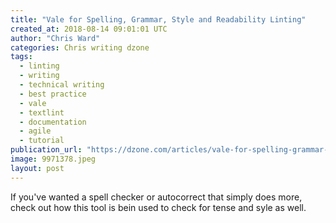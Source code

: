 ```yaml
---
title: "Vale for Spelling, Grammar, Style and Readability Linting"
created_at: 2018-08-14 09:01:01 UTC
author: "Chris Ward"
categories: Chris writing dzone
tags: 
  - linting
  - writing
  - technical writing
  - best practice
  - vale
  - textlint
  - documentation
  - agile
  - tutorial
publication_url: "https://dzone.com/articles/vale-for-spelling-grammar-style-and-readability-li"
image: 9971378.jpeg
layout: post
---
```

If you've wanted a spell checker or autocorrect that simply does more, check out how this tool is bein used to check for tense and syle as well.

